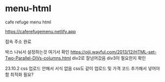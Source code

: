 # menu-html
cafe refuge menu html

https://caferefugemenu.netlify.app

접속 주소 완료

박스 나눠서 설정하는것 여기서 확인
https://ojji.wayful.com/2013/12/HTML-set-Two-Parallel-DIVs-columns.html
div2로 잘넘어갔음
div3이 필요한지 확인


23.10.2
css 업로드 안해서 서식 없음
css도 같이 업로드 및 가격 코드 추가해서 넣어야함
최적화 필요?

